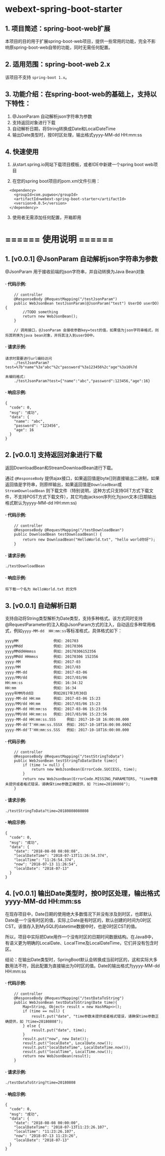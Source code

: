 # webext-spring-boot-starter

## 1. 项目简述：spring-boot-web扩展

本项目的目的用于扩展spring-boot-web项目，提供一些常用的功能，完全不影响原spring-boot-web自带的功能，同时无需任何配置。

## 2. 适用范围：spring-boot-web 2.x

 该项目不支持 ``spring-boot 1.x``。

## 3. 功能介绍：在spring-boot-web的基础上，支持以下特性：

1. @JsonParam 自动解析json字符串为参数
2. 支持返回对象进行下载
3. 自动解析日期，将String转换成Date和LocalDateTime
4. 输出Date类型时，按0时区处理，输出格式yyyy-MM-dd HH:mm:ss

## 4. 快速使用

1. 从start.spring.io网站下载项目模板，或者IDE中新建一个spring boot web项目

2. 在您的spring boot项目的pom.xml文件引用：
```
  <dependency>
    <groupId>com.pugwoo</groupId>
    <artifactId>webext-spring-boot-starter</artifactId>
    <version>0.0.5</version>
  </dependency>
```

3. 使用者无需添加任何配置，开箱即用

# ====== 使用说明 ======

## 1. [v0.0.1] @JsonParam 自动解析json字符串为参数

  @JsonParam 用于接收前端的json字符串，并自动转换为Java Bean对象

#### · 代码示例: 
```
    // controller
    @ResponseBody @RequestMapping("/testJsonParam")
    public WebJsonBean testJsonParam(@JsonParam("test") UserDO userDO){
        //TODO something
        return new WebJsonBean();
    }
    
    // 调用接口，@JsonParam 会接收参数key=test的值，如果值为json字符串格式，则将其转换为java bean对象，并将其注入到userDO中。 
```
#### · 请求示例: 
```
请求时需要进行url编码访问
    ./testJsonParam?test=%7b"name"%3a"abc"%2c"password"%3a123456%2c"age"%3a16%7d

未编码格式: 
    ./testJsonParam?test={"name":"abc","password":123456,"age":16}
```
#### · 响应示例: 
```
{
  "code": 0,
  "msg": "成功",
  "data": {
    "name": "abc",
    "password": "123456",
    "age": 16
  }
}
```

## 2. [v0.0.1] 支持返回对象进行下载

返回DownloadBean和StreamDownloadBean进行下载。

通过 ``@ResponseBody`` 提供ajax接口，如果返回值是byte[]则直接输出二进制，如果返回值是字符串，则原样输出，如果返回值是``DownloadBean``或``StreamDownloadBean``
则下载文件（特别说明，这种方式只支持GET方式下载文件，不支持POST方式下载文件），其它均由jackson序列化为json文本(日期输出格式默认为yyyy-MM-dd HH:mm:ss)

#### · 代码示例: 
```
    // controller
    @ResponseBody @RequestMapping("/testDownloadBean")
    public DownloadBean testDownloadBean() {
        return new DownloadBean("HelloWorld.txt", "hello world你好");
    }
```
#### · 请求示例: 
```
./testDownloadBean
```
#### · 响应示例: 
```
将下载一个名为 HelloWorld.txt 的文件
```

## 3. [v0.0.1] 自动解析日期

支持自动将String类型解析为Date类型，支持多种格式。该方式同时支持@RequestParameter的注入和@JsonParam方式的注入，自动适应多种常用格式，例如``yyyy-MM-dd 
HH:mm:ss``等标准格式，具体格式如下：

```
yyyyMM                例如: 201703
yyyyMMdd              例如: 20170306
yyyyMMddHHmmss        例如: 20170306152356
yyyyMMdd HHmmss       例如: 20170306 152356
yyyy-MM               例如: 2017-03
yyyy/MM               例如: 2017/03
yyyy-MM-dd            例如: 2017-03-06
yyyy/MM/dd            例如: 2017/03/06
HH:mm:ss              例如: 16:34:32
HH:mm                 例如: 16:34
yyyy年MM月dd日         例如2017年3月30日
yyyy-MM-dd HH:mm      例如: 2017-03-06 15:23
yyyy/MM/dd HH:mm      例如: 2017/03/06 15:23
yyyy-MM-dd HH:mm:ss   例如: 2017-03-06 15:23:56
yyyy/MM/dd HH:mm:ss   例如: 2017/03/06 15:23:56
yyyy-MM-dd HH:mm:ss.SSS     例如: 2017-10-18 16:00:00.000
yyyy-MM-dd'T'HH:mm:ss.SSSX  例如: 2017-10-18T16:00:00.000Z
yyyy-MM-dd'T'HH:mm:ss.SSS   例如: 2017-10-18T16:00:00.000
```

#### · 代码示例: 
```
    // controller
    @ResponseBody @RequestMapping("/testStringToData")
    public WebJsonBean testStringToData(Date time){
        if (time != null) {
            return new WebJsonBean(ErrorCode.SUCCESS, time);
        }
        return new WebJsonBean(ErrorCode.MISSING_PARAMETERS, "time参数未提供或者格式错误，请确保time参数正确提供，如 ?time=20180808");
    }
```
#### · 请求示例: 
```
./testStringToData?time=20180808080808
```
#### · 响应示例: 
```
{
  "code": 0,
  "msg": "成功",
  "data": {
    "date": "2018-08-08 08:08:08",
    "localDateTime": "2018-07-13T11:26:54.374",
    "localTime": "11:26:54.374",
    "now": "2018-07-13 11:26:54",
    "localDate": "2018-07-13"
  }
}
```


## 4. [v0.0.1] 输出Date类型时，按0时区处理，输出格式yyyy-MM-dd HH:mm:ss

在现存项目中，Date日期的使用绝大多数情况下并没有涉及到时区，也即默认Date是一个没有时区的值，实际上Date是有时区的，默认创建的时间为0时区CST。该值存入到MySQL的datetime数据中时，也是0时区CST的值。

所以，项目中实际把Date用作一个没有时区的日期时间数据结构。在Java8中，有语义更为明确的LocalDate、LocalTime及LocalDateTime，它们并没有包含时区。

结论：在输出Date类型时，SpringBoot默认会转换成当前时区的，这和实际大多数用法不符，因此配置为直接输出为0时区的值。Date的输出格式为yyyy-MM-dd HH:mm:ss

#### · 代码示例: 
```
    // controller
    @ResponseBody @RequestMapping("/testDataToString")
    public WebJsonBean testDataToString(Date time){
        Map<String, Object> result = new HashMap<>();
        if (time == null) {
            result.put("date", "time参数未提供或者格式错误，请确保time参数正确提供，如 ?time=20180808");
        } else {
            result.put("date", time);
        }
        result.put("now", new Date());
        result.put("localDate", LocalDate.now());
        result.put("localDateTime", LocalDateTime.now());
        result.put("localTime", LocalTime.now());
        return new WebJsonBean(result);
    }
```
#### · 请求示例: 
```
./testDataToString?time=20180808
```
#### · 响应示例: 
```
{
  "code": 0,
  "msg": "成功",
  "data": {
    "date": "2018-08-08 00:00:00",
    "localDateTime": "2018-07-13T11:23:26.107",
    "localTime": "11:23:26.107",
    "now": "2018-07-13 11:23:26",
    "localDate": "2018-07-13"
  }
}
```

